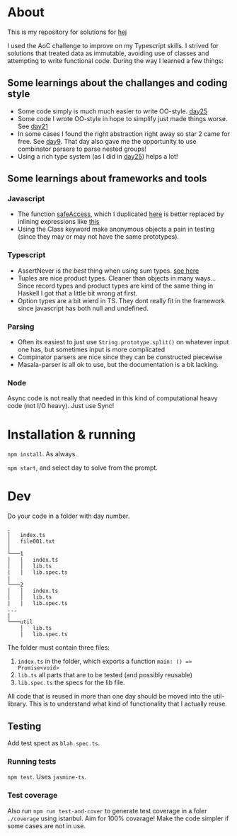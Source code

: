 # About

This is my repository for solutions for [hej](http://adventofcode.com/2017/)

I used the AoC challenge to improve on my Typescript skills. I strived for solutions that treated data as immutable, avoiding use of classes and attempting to write functional code. During the way I learned a few things:

## Some learnings about the challanges and coding style
* Some code simply is much much easier to write OO-style. [day25](./25/lib.ts)
* Some code I wrote OO-style in hope to simplify just made things worse. See [day21](./21/lib.ts)
* In some cases I found the right abstraction right away so star 2 came for free. See [day9](./9/index.ts). That day also gave me the opportunity to use combinator parsers to parse nested groups!
* Using a rich type system (as I did in [day25](25/lib.ts)) helps a lot!

## Some learnings about frameworks and tools
### Javascript
* The function [safeAccess](./18/lib.ts#L64-70), which I duplicated [here](./8/lib.ts#L30-33) is better replaced by inlining expressions like [this](25/lib.ts#L31)
* Using the Class keyword make anonymous objects a pain in testing (since they may or may not have the same prototypes).

### Typescript
* AssertNever is *the best* thing when using sum types. [see here](11/lib#L41)
* Tuples are nice product types. Cleaner than objects in many ways... Since record types and product types are kind of the same thing in Haskell I got that a little bit wrong at first.
* Option types are a bit wierd in TS. They dont really fit in the framework since javascript has both null and undefined.

### Parsing
* Often its easiest to just use `String.prototype.split()` on whatever input one has, but sometimes input is more complicated
* Compinator parsers are nice since they can be constructed piecewise
* Masala-parser is all ok to use, but the documentation is a bit lacking.

### Node
Async code is not really that needed in this kind of computational heavy code (not I/O heavy). Just use Sync!

# Installation & running
`npm install`. As always.

`npm start`, and select day to solve from the prompt.


# Dev
Do your code in a folder with day number.


```
.
│   index.ts
│   file001.txt    
│
└───1
│   │   index.ts
│   │   lib.ts
|   |   lib.spec.ts
|
└───2
│   │   index.ts
│   │   lib.ts
|   |   lib.spec.ts
...
|
└───util
    │   lib.ts
    |   lib.spec.ts
```
The folder must contain three files:
1. `index.ts` in the folder, which exports a function `main: () => Promise<void>`
1. `lib.ts` all parts that are to be tested (and possibly reusable)
1. `lib.spec.ts` the specs for the lib file.

All code that is reused in more than one day should be moved into the util-library. This is to understand what kind of functionality that I actually reuse.

## Testing
Add test spect as `blah.spec.ts`.

### Running tests
`npm test`. 
Uses `jasmine-ts`.

### Test coverage
Also run `npm run test-and-cover` to generate test coverage in a foler `./coverage` using istanbul. Aim for 100% covarage! Make the code simpler if some cases are not in use.
